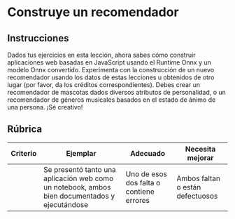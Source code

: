 # Construye un recomendador

## Instrucciones

Dados tus ejercicios en esta lección, ahora sabes cómo construir aplicaciones web basadas en JavaScript usando el Runtime Onnx y un modelo Onnx convertido. Experimenta con la construcción de un nuevo recomendador usando los datos de estas lecciones u obtenidos de otro lugar (por favor, da los créditos correspondientes). Debes crear un recomendador de mascotas dados diversos atributos de personalidad, o un recomendador de géneros musicales basados en el estado de ánimo de una persona. ¡Sé creativo!

## Rúbrica

| Criterio | Ejemplar                                                              | Adecuado                              | Necesita mejorar                 |
| -------- | ---------------------------------------------------------------------- | ------------------------------------- | --------------------------------- |
|          | Se presentó tanto una aplicación web como un notebook, ambos bien documentados y ejecutándose | Uno de esos dos falta o contiene errores | Ambos faltan o están defectuosos |
